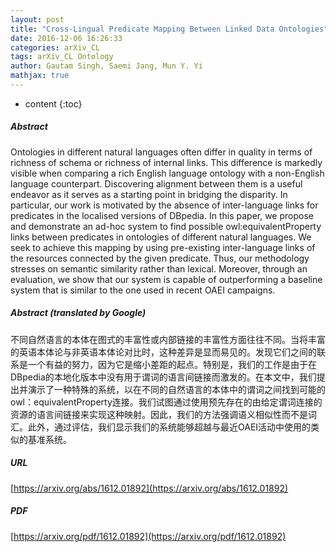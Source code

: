 ```yaml
---
layout: post
title: "Cross-Lingual Predicate Mapping Between Linked Data Ontologies"
date: 2016-12-06 16:26:33
categories: arXiv_CL
tags: arXiv_CL Ontology
author: Gautam Singh, Saemi Jang, Mun Y. Yi
mathjax: true
---
```


* content
{:toc}

##### Abstract
Ontologies in different natural languages often differ in quality in terms of richness of schema or richness of internal links. This difference is markedly visible when comparing a rich English language ontology with a non-English language counterpart. Discovering alignment between them is a useful endeavor as it serves as a starting point in bridging the disparity. In particular, our work is motivated by the absence of inter-language links for predicates in the localised versions of DBpedia. In this paper, we propose and demonstrate an ad-hoc system to find possible owl:equivalentProperty links between predicates in ontologies of different natural languages. We seek to achieve this mapping by using pre-existing inter-language links of the resources connected by the given predicate. Thus, our methodology stresses on semantic similarity rather than lexical. Moreover, through an evaluation, we show that our system is capable of outperforming a baseline system that is similar to the one used in recent OAEI campaigns.

##### Abstract (translated by Google)
不同自然语言的本体在图式的丰富性或内部链接的丰富性方面往往不同。当将丰富的英语本体论与非英语本体论对比时，这种差异是显而易见的。发现它们之间的联系是一个有益的努力，因为它是缩小差距的起点。特别是，我们的工作是由于在DBpedia的本地化版本中没有用于谓词的语言间链接而激发的。在本文中，我们提出并演示了一种特殊的系统，以在不同的自然语言的本体中的谓词之间找到可能的owl：equivalentProperty连接。我们试图通过使用预先存在的由给定谓词连接的资源的语言间链接来实现这种映射。因此，我们的方法强调语义相似性而不是词汇。此外，通过评估，我们显示我们的系统能够超越与最近OAEI活动中使用的类似的基准系统。

##### URL
[https://arxiv.org/abs/1612.01892](https://arxiv.org/abs/1612.01892)

##### PDF
[https://arxiv.org/pdf/1612.01892](https://arxiv.org/pdf/1612.01892)

